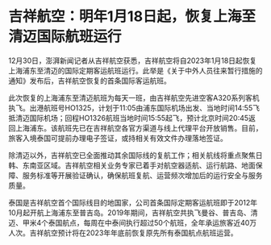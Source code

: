 # 吉祥航空：明年1月18日起，恢复上海至清迈国际航班运行

12月30日，澎湃新闻记者从吉祥航空获悉，吉祥航空将自2023年1月18日起恢复上海浦东至清迈的国际定期客运航班运行。此举是《关于中外人员往来暂行措施的通知》发布后，吉祥航空恢复的首条国际客运航班。

此次恢复的上海浦东至清迈航班为每天一班，由吉祥航空先进空客A320系列客机执飞。出港航班号HO1325，计划于11:05由浦东国际机场出发、当地时间14:55飞抵清迈国际机场；回程HO1326航班当地时间15:55起飞，预计北京时间20:45返回上海浦东。该航班先已在吉祥航空各官方渠道与线上代理平台开放销售。目前，旅客入境泰国可提前办理电子签证，或持相关有效文件办理落地签证。

除清迈以外，吉祥航空已全面推动其余国际线的复航工作；相关航线将重点聚焦日韩、东南亚区域。吉祥航空相关业务专家已着手对航空器适航、运行航路、地面保障、服务标准等开展验证确认，确保航班复航、运营频次增加后的运行安全与服务质量。

泰国是吉祥航空首个国际线目的地国家，公司首条国际定期客运航班即于2012年10月起开航上海浦东至普吉岛。2019年期间，吉祥航空共执飞曼谷、普吉岛、清迈、甲米4个泰国航点，每周在中泰间执行超过50个航班，全年承运旅客近40万人次。吉祥航空预计将在2023年年底前恢复原先所有泰国航点航班运营。

